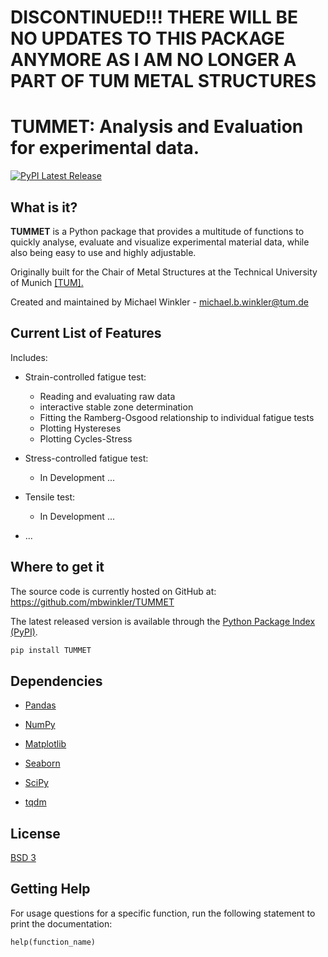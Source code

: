 # DISCONTINUED!!! THERE WILL BE NO UPDATES TO THIS PACKAGE ANYMORE AS I AM NO LONGER A PART OF TUM METAL STRUCTURES

# TUMMET: Analysis and Evaluation for experimental data.
[![PyPI Latest Release](https://img.shields.io/pypi/v/TUMMET?color=blue&style=for-the-badge)](https://pypi.org/project/TUMMET/)

## What is it?

**TUMMET** is a Python package that provides a multitude of functions to quickly analyse, evaluate and visualize experimental material data, while also being easy to use and highly adjustable.

Originally built for the Chair of Metal Structures at the Technical University of Munich [[TUM].](https://www.cee.ed.tum.de/en/metallbau/welcome-page/)

Created and maintained by Michael Winkler -  michael.b.winkler@tum.de

## Current List of Features
Includes: 
- Strain-controlled fatigue test:
  - Reading and evaluating raw data
  - interactive stable zone determination
  - Fitting the Ramberg-Osgood relationship to individual fatigue tests
  - Plotting Hystereses
  - Plotting Cycles-Stress 

- Stress-controlled fatigue test:
    - In Development ... 

- Tensile test:
    - In Development ...

- ...


 



## Where to get it
The source code is currently hosted on GitHub at:
https://github.com/mbwinkler/TUMMET

The latest released version is available through the [Python
Package Index (PyPI)](https://pypi.org/project/TUMMET/).


```sh
pip install TUMMET
```

## Dependencies
- [Pandas](https://pandas.pydata.org/)

- [NumPy](https://www.numpy.org)

- [Matplotlib](https://matplotlib.org/)

- [Seaborn](https://seaborn.pydata.org/)

- [SciPy](https://scipy.org/)

- [tqdm](https://tqdm.github.io/)




## License
[BSD 3](LICENSE)

## Getting Help

For usage questions for a specific function, run the following statement to print the documentation: 
```
help(function_name)
```
